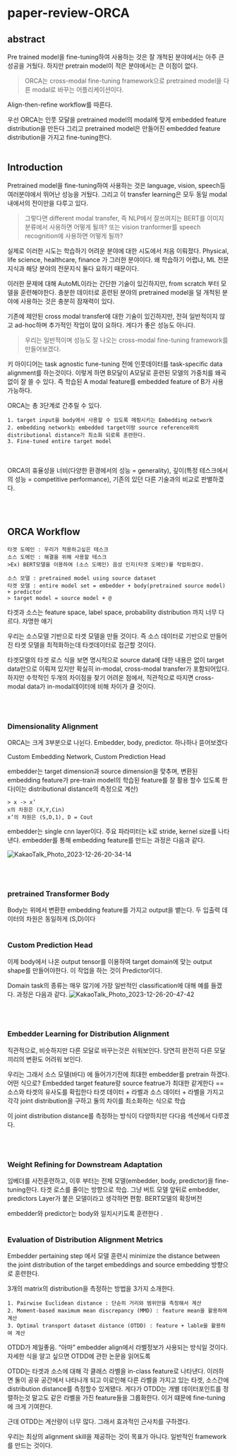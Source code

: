 # paper-review-ORCA

## abstract
Pre trained model을 fine-tuning하여 사용하는 것은 잘 개척된 분야에서는 아주 큰 성공을 거뒀다. 하지만 pretrain model이 적은 분야에서는 큰 이점이 없다. 
>ORCA는 cross-modal fine-tuning framework으로 pretrained model을 다른 modal로 바꾸는 어플리케이션이다.

Align-then-refine workflow를 따른다.

우선 ORCA는 인풋 모달을 pretrained model의 modal에 맞게 embedded feature distribution을 만든다
그리고 pretrained model은 만들어진 embedded feature distribution을 가지고 fine-tuning한다.
<br/><br/>
## Introduction
Pretrained model을 fine-tuning하여 사용하는 것은 language, vision, speech등 여러분야에서 뛰어난 성능을 거뒀다. 그리고 이 transfer learning은 모두 동일 modal내에서의 전이만을 다루고 있다.

> 그렇다면 different modal transfer, 즉 NLP에서 잘쓰여지는 BERT를 이미지 분류에서 사용하면 어떻게 될까?
>또는 vision tranformer를 speech recognition에 사용하면 어떻게 될까?

실제로 이러한 시도는 학습하기 어려운 분야에 대한 시도에서 처음 이뤄졌다.
Physical, life science, healthcare, finance 가 그러한 분야이다. 왜 학습하기 어렵냐, ML 전문지식과 해당 분야의 전문지식 둘다 요하기 때문이다.

이러한 문제에 대해 AutoML이라는 간단한 기술이 있긴하지만, from scratch 부터 모델을 훈련해야한다. 
충분한 데이터로 훈련된 분야의 pretrained model을  덜 개척된 분야에 사용하는 것은 충분히 잠재력이 있다. 

기존에 제안된 cross modal transfer에 대한 기술이 있긴하지만, 전혀 일반적이지 않고 ad-hoc하며 추가적인 작업이 많이 요하다. 게다가 좋은 성능도 아니다. 
>우리는 일반적이며 성능도 잘 나오는 cross-modal fine-tuning framework를 만들어보겠다.

키 아이디어는 task agnostic fune-tuning 전에 인풋데이터를 task-specific data alignment를 하는것이다.
이렇게 하면 B모달이 A모달로 훈련된 모델의 가중치를 왜곡없이 잘 쓸 수 있다. 즉 학습된 A modal feature를 embedded feature of B가 사용 가능하다.

ORCA는 총 3단계로 간추릴 수 있다.

    1. target input을 body에서 사용할 수 있도록 메핑시키는 Embedding network 
    2. embedding network는 embedded target이랑 source reference와의 distributional distance가 최소화 되로록 훈련한다.
    3. Fine-tuned entire target model

<br/><br/>ORCA의 휴율성을 너비(다양한 환경에서의 성능 = generality), 깊이(특정 테스크에서의 성능 = competitive performance), 기존의 있던 다른 기술과의 비교로 판별하겠다.

<br/><br/>
## ORCA Workflow

    타겟 도메인 : 우리가 적용하고싶은 테스크
    소스 도메인 : 해결을 위해 사용할 테스크
    >Ex) BERT모델을 이용하여 (소스 도메인) 음성 인지(타겟 도메인)를 작업하겠다.

    소스 모델 : pretrained model using source dataset
    타겟 모델 : entire model set = embedder + body(pretrained source model) + predictor
    > target model = source model + @


타겟과 소스는 feature space, label space, probability distribution 까지 너무 다르다. 자명한 얘기

우리는 소스모델 기반으로 타겟 모델을 만들 것이다. 즉 소스 데이터로 기반으로 만들어진 타겟 모델을 최적화하는데 타겟데이터로 접근할 것이다.

타겟모델의 타겟 로스 식을 보면 명시적으로 source data에 대한 내용은 없이 target data만으로 이뤄져 있지만 확실히 in-modal, cross-modal transfer가 포함되어있다. 하지만 수학적인 두개의 차이점을 찾기 어려운 점에서, 직관적으로 따지면 cross-modal data가 in-modal데이터에 비해 차이가 클 것이다.

<br/><br/>
### Dimensionality Alignment

ORCA는 크게 3부분으로 나뉜다. Embedder, body, predictor.  하나하나 뜯어보겠다

Custom Embedding Network, Custom Prediction Head 

embedder는 target dimension과 source dimension을 맞추며, 변환된 embedding feature가 pre-train model의 학습된 feature를 잘 활용 할수 있도록 한다(이는 distributional distance의 측정으로 계산)

	> x -> x’
	x의 차원은 (X,Y,Cin)
	x’의 차원은 (S,D,1), D = Cout

embedder는 single cnn layer이다. 주요 파라미터는 k로 stride, kernel size를 나타낸다.
embedder를 통해 embedding feature를 만드는 과정은 다음과 같다.

![KakaoTalk_Photo_2023-12-26-20-34-14](https://github.com/machineHan/paper-review-ORCA/assets/154798552/d669c5a0-1a3a-4b2b-9c49-6c0d41dcf788)


<br/><br/>

### pretrained Transformer Body

Body는 위에서 변환한 embedding feature를 가지고 output을 뱉는다. 두 입출력 데이터의 차원은 동일하게 (S,D)이다
<br/><br/>

### Custom Prediction Head

이제 body에서 나온 output tensor를 이용하여 target domain에 맞는 output shape를 만들어야한다. 이 작업을 하는 것이 Predictor이다.

Domain task의 종류는 매우 많기에 가장 일반적인 classification에 대해 예를 들겠다. 과정은 다음과 같다.
![KakaoTalk_Photo_2023-12-26-20-47-42](https://github.com/machineHan/paper-review-ORCA/assets/154798552/99f209c2-b956-436e-9c9c-975aae5aea3a)


<br/><br/>

### Embedder Learning for Distribution Alignment

직관적으로, 비슷하지만 다른 모달로 바꾸는것은 쉬워보인다. 당연히 완전히 다른 모달끼리의 변환도 어려워 보인다.

우리는 그래서 소스 모델(바디) 에 들어가기전에 최대한 embedder를 pretrain 하겠다.
어떤 식으로?  Embedded target feature랑 source featrue가 최대한 같게한다 == 소스와 타겟의 유사도를 확립한다
타겟 데이터 + 라벨과 소스 데이터 + 라벨을 가지고 각각 joint distribution을 구하고 둘의 차이를 최소화하는 식으로 학습

이 joint distribution distance를 측정하는 방식이 다양하지만 다다음 섹션에서 다루겠다.

<br/><br/>

### Weight Refining for Downstream Adaptation	

임베더를 사전훈련하고, 이후 부터는 전체 모델(embedder, body, predictor)을 fine-tuning한다. 타겟 로스를 줄이는 방향으로 학습. 그냥 버트 모델 앞뒤로 embedder, predictors Layer가 붙은 모델이라고 생각하면 편함. BERT모델의 확장버전

embedder와 predictor는 body와 일치시키도록 훈련한다 .
<br/><br/>

### Evaluation of Distribution Alignment Metrics

Embedder pertaining step 에서 모델 훈련시 
minimize the distance between the joint distribution of the target embeddings and source embedding 방향으로 훈련한다.

3개의 matrix의 distribution을 측정하는 방법을 3가지 소개한다.

    1. Pairwise Euclidean distance : 단순히 거리와 범위만을 측정해서 계산
    2. Moment-based maximum mean discrepancy (MMD) : feature mean을 활용하여 계산
    3. Optimal transport dataset distance (OTDD) : feature + lable을 활용하여 계산

OTDD가 제일좋음. “아마” embedder align에서 라벨정보가 사용되는 방식일 것이다.
자세한 식을 알고 싶으면 OTDD에 관한 논문을 읽어도록

OTDD는 타겟과 소스에 대해 각 클래스 라벨을 in-class feature로 나타낸다. 이러하면 둘이 공유 공간에서 나타나개 되고 이로인해 다른 라벨을 가지고 있는 타겟, 소스간에 distribution distance를 측정할수 있게됐다.
게다가 OTDD는 개별 데이터포인트를 정렬하는것 말고도 같은 라벨을 가진 feature들을 그룹화한다. 이거 떄문에 fine-tuning에 크게 기여한다.

근데 OTDD는 계산량이 너무 많다. 그래서 효과적인 근사치를 구하겠다.




우리는 최상의 alignment skill을 제공하는 것이 목표가 아니다. 일반적인 framework를 만드는 것이다.
